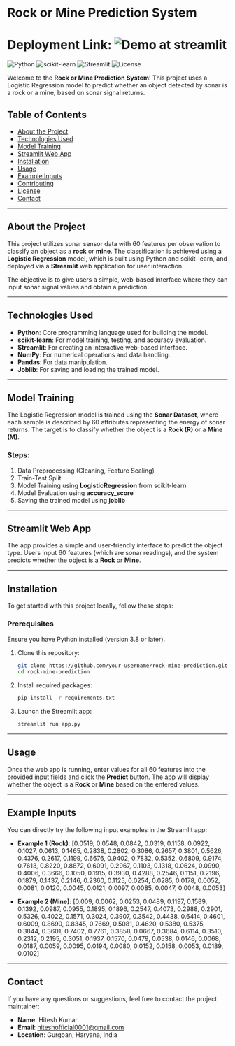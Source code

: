 # Rock or Mine Prediction System

# Deployment Link: ![Demo at streamlit](https://rock-mine-prediction.streamlit.app/)

![Python](https://img.shields.io/badge/python-v3.8+-blue.svg)
![scikit-learn](https://img.shields.io/badge/scikit--learn-v1.2.2-yellow.svg)
![Streamlit](https://img.shields.io/badge/streamlit-v1.10.0-red.svg)
![License](https://img.shields.io/badge/license-MIT-green.svg)

Welcome to the **Rock or Mine Prediction System**! This project uses a Logistic Regression model to predict whether an object detected by sonar is a rock or a mine, based on sonar signal returns.

## Table of Contents
- [About the Project](#about-the-project)
- [Technologies Used](#technologies-used)
- [Model Training](#model-training)
- [Streamlit Web App](#streamlit-web-app)
- [Installation](#installation)
- [Usage](#usage)
- [Example Inputs](#example-inputs)
- [Contributing](#contributing)
- [License](#license)
- [Contact](#contact)

---

## About the Project

This project utilizes sonar sensor data with 60 features per observation to classify an object as a **rock** or **mine**. The classification is achieved using a **Logistic Regression** model, which is built using Python and scikit-learn, and deployed via a **Streamlit** web application for user interaction.

The objective is to give users a simple, web-based interface where they can input sonar signal values and obtain a prediction.

---

## Technologies Used

- **Python**: Core programming language used for building the model.
- **scikit-learn**: For model training, testing, and accuracy evaluation.
- **Streamlit**: For creating an interactive web-based interface.
- **NumPy**: For numerical operations and data handling.
- **Pandas**: For data manipulation.
- **Joblib**: For saving and loading the trained model.

---

## Model Training

The Logistic Regression model is trained using the **Sonar Dataset**, where each sample is described by 60 attributes representing the energy of sonar returns. The target is to classify whether the object is a **Rock (R)** or a **Mine (M)**.

### Steps:
1. Data Preprocessing (Cleaning, Feature Scaling)
2. Train-Test Split
3. Model Training using **LogisticRegression** from scikit-learn
4. Model Evaluation using **accuracy_score**
5. Saving the trained model using **joblib**

---

## Streamlit Web App

The app provides a simple and user-friendly interface to predict the object type. Users input 60 features (which are sonar readings), and the system predicts whether the object is a **Rock** or **Mine**.

---

## Installation

To get started with this project locally, follow these steps:

### Prerequisites

Ensure you have Python installed (version 3.8 or later).

1. Clone this repository:
    ```bash
    git clone https://github.com/your-username/rock-mine-prediction.git
    cd rock-mine-prediction
    ```

2. Install required packages:
    ```bash
    pip install -r requirements.txt
    ```

3. Launch the Streamlit app:
    ```bash
    streamlit run app.py
    ```

---

## Usage

Once the web app is running, enter values for all 60 features into the provided input fields and click the **Predict** button. The app will display whether the object is a **Rock** or **Mine** based on the entered values.

---

## Example Inputs

You can directly try the following input examples in the Streamlit app:

- **Example 1 (Rock)**:
[0.0519, 0.0548, 0.0842, 0.0319, 0.1158, 0.0922, 0.1027, 0.0613, 0.1465, 0.2838, 0.2802, 0.3086, 0.2657, 0.3801, 0.5626, 0.4376, 0.2617, 0.1199, 0.6676, 0.9402, 0.7832, 0.5352, 0.6809, 0.9174, 0.7613, 0.8220, 0.8872, 0.6091, 0.2967, 0.1103, 0.1318, 0.0624, 0.0990, 0.4006, 0.3666, 0.1050, 0.1915, 0.3930, 0.4288, 0.2546, 0.1151, 0.2196, 0.1879, 0.1437, 0.2146, 0.2360, 0.1125, 0.0254, 0.0285, 0.0178, 0.0052, 0.0081, 0.0120, 0.0045, 0.0121, 0.0097, 0.0085, 0.0047, 0.0048, 0.0053]


- **Example 2 (Mine)**:
[0.009, 0.0062, 0.0253, 0.0489, 0.1197, 0.1589, 0.1392, 0.0987, 0.0955, 0.1895, 0.1896, 0.2547, 0.4073, 0.2988, 0.2901, 0.5326, 0.4022, 0.1571, 0.3024, 0.3907, 0.3542, 0.4438, 0.6414, 0.4601, 0.6009, 0.8690, 0.8345, 0.7669, 0.5081, 0.4620, 0.5380, 0.5375, 0.3844, 0.3601, 0.7402, 0.7761, 0.3858, 0.0667, 0.3684, 0.6114, 0.3510, 0.2312, 0.2195, 0.3051, 0.1937, 0.1570, 0.0479, 0.0538, 0.0146, 0.0068, 0.0187, 0.0059, 0.0095, 0.0194, 0.0080, 0.0152, 0.0158, 0.0053, 0.0189, 0.0102]


---


## Contact

If you have any questions or suggestions, feel free to contact the project maintainer:

- **Name**: Hitesh Kumar
- **Email**: hiteshofficial0001@gmail.com
- **Location**: Gurgoan, Haryana, India
